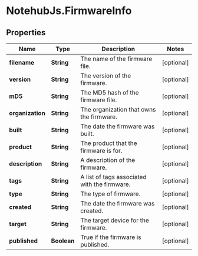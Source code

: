# NotehubJs.FirmwareInfo

## Properties

| Name             | Type        | Description                                  | Notes      |
| ---------------- | ----------- | -------------------------------------------- | ---------- |
| **filename**     | **String**  | The name of the firmware file.               | [optional] |
| **version**      | **String**  | The version of the firmware.                 | [optional] |
| **mD5**          | **String**  | The MD5 hash of the firmware file.           | [optional] |
| **organization** | **String**  | The organization that owns the firmware.     | [optional] |
| **built**        | **String**  | The date the firmware was built.             | [optional] |
| **product**      | **String**  | The product that the firmware is for.        | [optional] |
| **description**  | **String**  | A description of the firmware.               | [optional] |
| **tags**         | **String**  | A list of tags associated with the firmware. | [optional] |
| **type**         | **String**  | The type of firmware.                        | [optional] |
| **created**      | **String**  | The date the firmware was created.           | [optional] |
| **target**       | **String**  | The target device for the firmware.          | [optional] |
| **published**    | **Boolean** | True if the firmware is published.           | [optional] |
